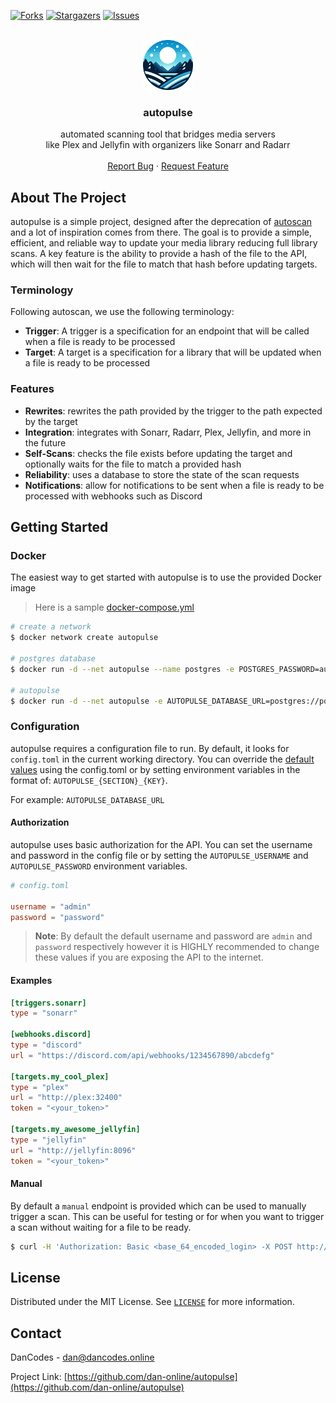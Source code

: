 [![Forks][forks-shield]][forks-url]
[![Stargazers][stars-shield]][stars-url]
[![Issues][issues-shield]][issues-url]

<br />
<div align="center">
  <a href="https://github.com/dan-online/autopulse">
    <img src="assets/logo.webp" alt="Logo" width="80" height="80">
  </a>

<h3 align="center">autopulse</h3>

  <p align="center">
    automated scanning tool that bridges media servers<br/> like Plex and Jellyfin with organizers like Sonarr and Radarr
    <!-- <br /> -->
    <!-- <a href="https://github.com/dan-online/autopulse"><strong>Explore the docs »</strong></a> -->
    <br />
    <br />
    <a href="https://github.com/dan-online/autopulse/issues">Report Bug</a>
    ·
    <a href="https://github.com/dan-online/autopulse/issues">Request Feature</a>
  </p>
</div>


## About The Project

autopulse is a simple project, designed after the deprecation of [autoscan](https://github.com/Cloudbox/autoscan) and a lot of inspiration comes from there. The goal is to provide a simple, efficient, and reliable way to update your media library reducing full library scans. A key feature is the ability to provide a hash of the file to the API, which will then wait for the file to match that hash before updating targets.

### Terminology

Following autoscan, we use the following terminology:
- **Trigger**: A trigger is a specification for an endpoint that will be called when a file is ready to be processed
- **Target**: A target is a specification for a library that will be updated when a file is ready to be processed

### Features

- **Rewrites**: rewrites the path provided by the trigger to the path expected by the target
- **Integration**: integrates with Sonarr, Radarr, Plex, Jellyfin, and more in the future
- **Self-Scans**: checks the file exists before updating the target and optionally waits for the file to match a provided hash
- **Reliability**: uses a database to store the state of the scan requests
- **Notifications**: allow for notifications to be sent when a file is ready to be processed with webhooks such as Discord

## Getting Started

### Docker

The easiest way to get started with autopulse is to use the provided Docker image

> Here is a sample [docker-compose.yml](docker/docker-compose.yml)

```bash
# create a network
$ docker network create autopulse

# postgres database
$ docker run -d --net autopulse --name postgres -e POSTGRES_PASSWORD=autopulse -e POSTGRES_DB=autopulse postgres:alpine

# autopulse
$ docker run -d --net autopulse -e AUTOPULSE_DATABASE_URL=postgres://postgres:autopulse@postgresql/autopulse --name autopulse danonline/autopulse
```

### Configuration

autopulse requires a configuration file to run. By default, it looks for `config.toml` in the current working directory. You can override the [default values](default.toml) using the config.toml or by setting environment variables in the format of: ``AUTOPULSE_{SECTION}_{KEY}``. 

For example: `AUTOPULSE_DATABASE_URL`

#### Authorization

autopulse uses basic authorization for the API. You can set the username and password in the config file or by setting the `AUTOPULSE_USERNAME` and `AUTOPULSE_PASSWORD` environment variables.

```toml
# config.toml

username = "admin"
password = "password"
```

> **Note**: By default the default username and password are `admin` and `password` respectively however it is HIGHLY recommended to change these values if you are exposing the API to the internet.

#### Examples

```toml
[triggers.sonarr]
type = "sonarr"

[webhooks.discord]
type = "discord"
url = "https://discord.com/api/webhooks/1234567890/abcdefg"

[targets.my_cool_plex]
type = "plex"
url = "http://plex:32400"
token = "<your_token>"

[targets.my_awesome_jellyfin]
type = "jellyfin"
url = "http://jellyfin:8096"
token = "<your_token>"
```

#### Manual

By default a `manual` endpoint is provided which can be used to manually trigger a scan. This can be useful for testing or for when you want to trigger a scan without waiting for a file to be ready.

```bash
$ curl -H 'Authorization: Basic <base_64_encoded_login> -X POST http://localhost:8080/manual?path=/path/to/file&hash=1234567890
```

## License

Distributed under the MIT License. See [`LICENSE`](https://dancodes.mit-license.org/) for more information.

## Contact

DanCodes - <dan@dancodes.online>

Project Link: [https://github.com/dan-online/autopulse](https://github.com/dan-online/autopulse)


[contributors-shield]: https://img.shields.io/github/contributors/dan-online/autopulse.svg?style=for-the-badge
[contributors-url]: https://github.com/dan-online/autopulse/graphs/contributors
[forks-shield]: https://img.shields.io/github/forks/dan-online/autopulse.svg?style=for-the-badge
[forks-url]: https://github.com/dan-online/autopulse/network/members
[stars-shield]: https://img.shields.io/github/stars/dan-online/autopulse.svg?style=for-the-badge
[stars-url]: https://github.com/dan-online/autopulse/stargazers
[issues-shield]: https://img.shields.io/github/issues/dan-online/autopulse.svg?style=for-the-badge
[issues-url]: https://github.com/dan-online/autopulse/issues
